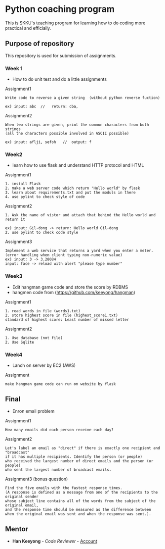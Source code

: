 # Python coaching program

This is SKKU's teaching program for learning how to do coding more practical and efficially.

## Purpose of repository

This repository is used for submission of assignments.

### Week 1

* How to do unit test and do a little assignments

Assignment1

```
Write code to reverse a given string  (without python reverse fuction)

ex) input: abc  //   return: cba,
```

Assignment2

```
When two strings are given, print the common characters from both strings 
(all the characters possible involved in ASCII possible)

ex) input: aflji, sefoh   //  output: f 
```


### Week2

* learn how to use flask and understand HTTP protocol and HTML

Assignment1

```
1. install Flask
2. make a web server code which return "Hello world" by flask
3. learn about requirements.txt and put the moduls in there
4. use pylint to check style of code
```

Assignment2

```
1. Ask the name of vistor and attach that behind the Hello world and return it

ex) input: Gil-dong -> return: Hello world Gil-dong
2. use pylint to check code style
```

Assignment3

```
Implement a web service that returns a yard when you enter a meter.
(error handling when client typing non-numeric value)
ex) input: 3 -> 3.28084
input: face -> reload with alert "please type number"
```


### Week3

* Edit hangman game code and store the score by RDBMS
* hangmen code from (https://github.com/keeyong/hangman)

Assignment1

```
1. read words in file (words1.txt)
2. store highest score in file (highest_score1.txt)
standard of highest score: Least number of missed letter
```

Assignment2

```
1. Use database (not file)
2. Use Sqlite
```



### Week4

* Lanch on server by EC2 (AWS)

Assignment

```
make hangman game code can run on website by flask
```


## Final

* Enron email problem

Assignment1

```
How many emails did each person receive each day?
```

Assignment2

```
Let's label an email as "direct" if there is exactly one recipient and "broadcast" 
if it has multiple recipients. Identify the person (or people) 
who received the largest number of direct emails and the person (or people) 
who sent the largest number of broadcast emails.
```

Assignment3 (bonus question)

```
Find the five emails with the fastest response times. 
(A response is defined as a message from one of the recipients to the original sender 
whose subject line contains all of the words from the subject of the original email, 
and the response time should be measured as the difference between 
when the original email was sent and when the response was sent.). 
```
## Mentor

* **Han Keeyong** - *Code Reviewer* - [Account](https://github.com/keeyong)
